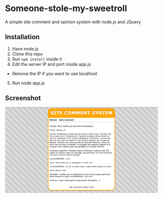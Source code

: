 Someone-stole-my-sweetroll
==========================

A simple site comment and opinion system with node.js and JQuery

Installation
-------------
1. Have node.js
2. Clone this repo
3. Run `npm install` inside it
4. Edit the server IP and port inside app.js
  - Remove the IP if you want to use localhost
5. Run node app.js


Screenshot
----------
![alt text](screenshot.png "Screenshot")
